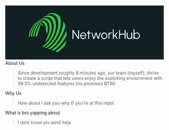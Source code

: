 ![image](https://raw.githubusercontent.com/netizen293/NetworkHub/refs/heads/main/IMG_0133.jpeg)
About Us
> Since development roughly 8 minutes ago, our team (myself), thrive to create a script that lets users enjoy the exploiting enviornment with 99.3% undetected features (no promises BTW)

Why Us
> How about i ask you why tf you're at this repo\

What is bro yapping about
> I dont know pls send help
